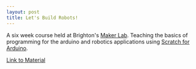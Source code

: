 ```yaml
---
layout: post
title: Let's Build Robots!
---
```


A six week course held at Brighton's [Maker Lab]({{site.makerlab}}). Teaching the basics of programming for the arduino and robotics applications using [Scratch for Arduino]("http://s4a.cat").

[Link to Material]({{site.url}})